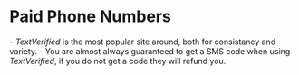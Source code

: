 # Paid Phone Numbers

\- _TextVerified_ is the most popular site around, both for consistancy and variety. - You are almost always guaranteed to get a SMS code when using _TextVerified_, if you do not get a code they will refund you.
